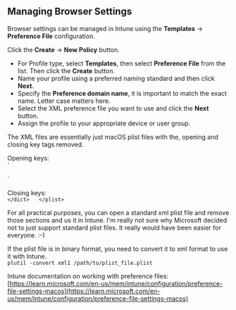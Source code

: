 ## Managing Browser Settings

Browser settings can be managed in Intune using the **Templates** -> **Preference File** configuration.  

Click the **Create** -> **New Policy** button.  

* For Profile type, select **Templates**, then select **Preference File** from the list. Then click the **Create** button.  
* Name your profile using a preferred naming standard and then click **Next**.  
* Specify the **Preference domain name**, it is important to match the exact name. Letter case matters here.  
* Select the XML preference file you want to use and click the **Next** button.  
* Assign the profile to your appropriate device or user group.  
  
  
The XML files are essentially just macOS plist files with the, opening and closing key tags removed.  

Opening keys:  
`<?xml version="1.0" encoding="UTF-8"?>  
<!DOCTYPE plist PUBLIC "-//Apple//DTD PLIST 1.0//EN" "http://www.apple.com/DTDs/PropertyList-1.0.dtd">  
<plist version="1.0">  
<dict>`  

  
Closing keys:  
`</dict>  
</plist>`
  
For all practical purposes, you can open a standard xml plist file and remove those sections and us it in Intune. I'm really not sure why Microsoft decided not to just support standard plist files. It really would have been easier for everyone. :-)

If the plist file is in binary format, you need to convert it to xml format to use it with Intune.  
`plutil -convert xml1 /path/to/plist_file.plist`
  
Intune documentation on working with preference files:  
[https://learn.microsoft.com/en-us/mem/intune/configuration/preference-file-settings-macos](https://learn.microsoft.com/en-us/mem/intune/configuration/preference-file-settings-macos)

